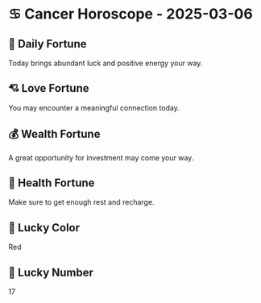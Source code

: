 # ♋ Cancer Horoscope - 2025-03-06

## 🎯 Daily Fortune

Today brings abundant luck and positive energy your way.

## 💘 Love Fortune

You may encounter a meaningful connection today.

## 💰 Wealth Fortune

A great opportunity for investment may come your way.

## 🌱 Health Fortune

Make sure to get enough rest and recharge.

## 🎨 Lucky Color

Red

## 🔢 Lucky Number

17
